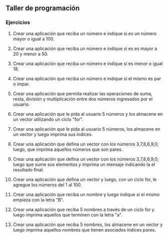 ## Taller de programación

### Ejercicios
1. Crear una aplicación que reciba un número e indique si es un número
   mayor o igual a 100. 
   
2. Crear una aplicación que reciba un número e indique si es es mayor a 20 y
   menor a 50.
   
3. Crear una aplicación que reciba un número e indique si es menor o igual 18.

4. Crear una aplicación que reciba un número e indique si el mismo
  es par o impar.
  
5. Crear una aplicación que permita realizar las operaciones de suma, resta, división 
y multiplicación entre dos números ingresados por el usuario.

6. Crear una aplicación que le pida al usuario 5 números y los almacene en un vector
utilizando un ciclo "for".

7. Crear una aplicación que le pida al usuario 5 números, los almacene en un vector y
   luego imprima sus índices.
   
8. Crear una aplicación que defina un vector con los números 3,7,8,6,9,0; luego, que 
   imprima aquellos números que son pares.

9. Crear una aplicación que defina un vector con los números 3,7,8,6,9,0; luego que sume
   sus elementos y imprima un mensaje indicando la el resultado final.

10. Crear una aplicación que defina un vector y luego, con un ciclo for, le agregue los números
   del 1 al 100.
   
11. Crear una aplicación que reciba un nombre y luego indique si el mismo empieza con la letra "B".

12. Crear una aplicación que reciba 5 nombres a través de un ciclo for y luego imprima aquellos
    que terminen con la letra "a".

13. Crear una aplicación que reciba 5 nombres, los almacene en un vector y luego imprima aquellos
    nombres que tienen asociados índices pares.
